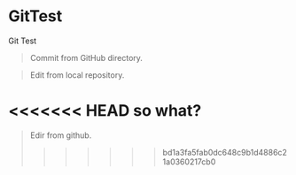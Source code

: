 # GitTest
Git Test

> Commit from GitHub directory.

> Edit from local repository.

<<<<<<< HEAD
so what?
=======
> Edir from github.
>>>>>>> bd1a3fa5fab0dc648c9b1d4886c21a0360217cb0
